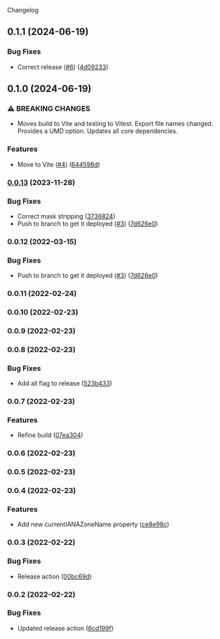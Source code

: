 Changelog
## 0.1.1 (2024-06-19)


### Bug Fixes

* Correct release ([#6](https://github.com/cutterbl/moment-extension/issues/6)) ([4d09233](https://github.com/cutterbl/moment-extension/commit/4d092336050ae5f48c1fa3e1dd4e113aa90e7575))

## 0.1.0 (2024-06-19)


### ⚠ BREAKING CHANGES

* Moves build to Vite and testing to Vitest. Export file names changed. Provides a UMD option. Updates all core dependencies.

### Features

* Move to Vite ([#4](https://github.com/cutterbl/moment-extension/issues/4)) ([644598d](https://github.com/cutterbl/moment-extension/commit/644598d6a4a6828197b34219cf6a4539b1df7b15))

### [0.0.13](https://github.com/cutterbl/moment-extension/compare/v0.0.11...v0.0.13) (2023-11-28)


### Bug Fixes

* Correct mask stripping ([3736824](https://github.com/cutterbl/moment-extension/commit/3736824cf58967f57332e57d7ad9388c2239d5ea))
* Push to branch to get it deployed ([#3](https://github.com/cutterbl/moment-extension/issues/3)) ([7d626e0](https://github.com/cutterbl/moment-extension/commit/7d626e02396c049150b9d8dbf62726b8ddd349f6))

### 0.0.12 (2022-03-15)


### Bug Fixes

* Push to branch to get it deployed ([#3](https://github.com/cutterbl/moment-extension/issues/3)) ([7d626e0](https://github.com/cutterbl/moment-extension/commit/7d626e02396c049150b9d8dbf62726b8ddd349f6))

### 0.0.11 (2022-02-24)

### 0.0.10 (2022-02-23)

### 0.0.9 (2022-02-23)

### 0.0.8 (2022-02-23)


### Bug Fixes

* Add all flag to release ([523b433](https://github.com/cutterbl/moment-extension/commit/523b4334e5c568df6b6cf6b7a2f259501ad1e786))

### 0.0.7 (2022-02-23)


### Features

* Refine build ([07ea304](https://github.com/cutterbl/moment-extension/commit/07ea304bf3b05e3678b73466bb299f9599363b26))

### 0.0.6 (2022-02-23)

### 0.0.5 (2022-02-23)

### 0.0.4 (2022-02-23)


### Features

* Add new currentIANAZoneName property ([ce8e98c](https://github.com/cutterbl/moment-extension/commit/ce8e98cf0aa0790f595c2d590f7de3617524806d))

### 0.0.3 (2022-02-22)


### Bug Fixes

* Release action ([00bc69d](https://github.com/cutterbl/moment-extension/commit/00bc69d290f8a9f9b5e9ad97c23888556693b63c))

### 0.0.2 (2022-02-22)


### Bug Fixes

* Updated release action ([6cd199f](https://github.com/cutterbl/moment-extension/commit/6cd199f99764e21867c9d972e6fdc0fd68f09aac))
